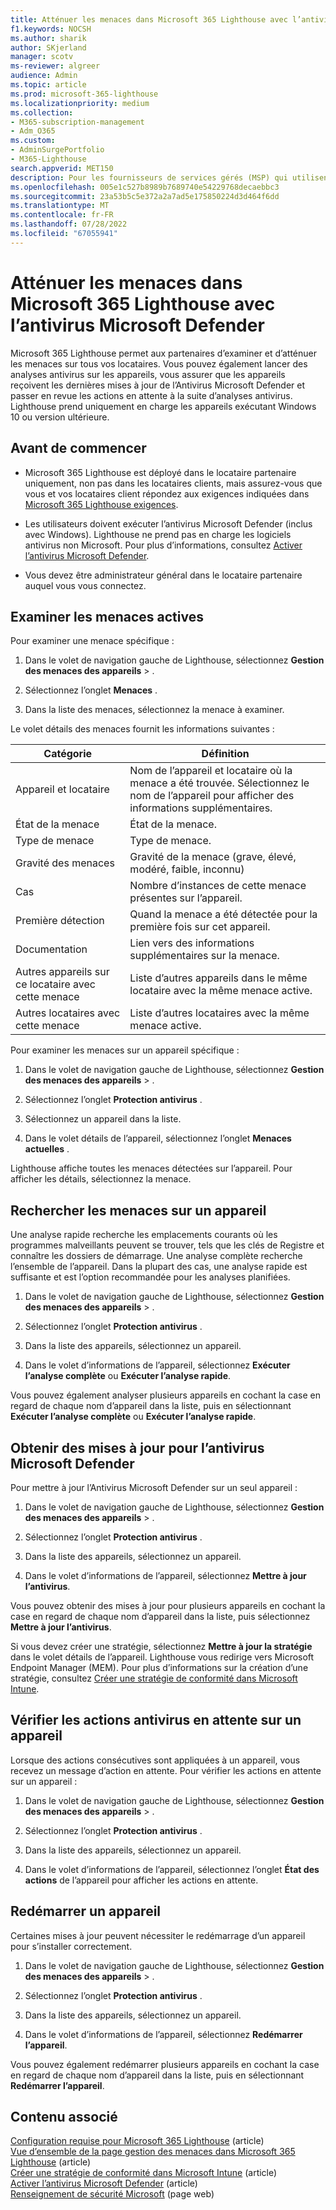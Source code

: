 ```yaml
---
title: Atténuer les menaces dans Microsoft 365 Lighthouse avec l’antivirus Microsoft Defender
f1.keywords: NOCSH
ms.author: sharik
author: SKjerland
manager: scotv
ms-reviewer: algreer
audience: Admin
ms.topic: article
ms.prod: microsoft-365-lighthouse
ms.localizationpriority: medium
ms.collection:
- M365-subscription-management
- Adm_O365
ms.custom:
- AdminSurgePortfolio
- M365-Lighthouse
search.appverid: MET150
description: Pour les fournisseurs de services gérés (MSP) qui utilisent Microsoft 365 Lighthouse, découvrez comment atténuer les menaces avec l’Antivirus Microsoft Defender.
ms.openlocfilehash: 005e1c527b8989b7689740e54229768decaebbc3
ms.sourcegitcommit: 23a53b5c5e372a2a7ad5e175850224d3d464f6dd
ms.translationtype: MT
ms.contentlocale: fr-FR
ms.lasthandoff: 07/28/2022
ms.locfileid: "67055941"
---
```

# <a name="mitigate-threats-in-microsoft-365-lighthouse-with-microsoft-defender-antivirus"></a>Atténuer les menaces dans Microsoft 365 Lighthouse avec l’antivirus Microsoft Defender

Microsoft 365 Lighthouse permet aux partenaires d’examiner et d’atténuer les menaces sur tous vos locataires. Vous pouvez également lancer des analyses antivirus sur les appareils, vous assurer que les appareils reçoivent les dernières mises à jour de l’Antivirus Microsoft Defender et passer en revue les actions en attente à la suite d’analyses antivirus. Lighthouse prend uniquement en charge les appareils exécutant Windows 10 ou version ultérieure.

## <a name="before-you-begin"></a>Avant de commencer

- Microsoft 365 Lighthouse est déployé dans le locataire partenaire uniquement, non pas dans les locataires clients, mais assurez-vous que vous et vos locataires client répondez aux exigences indiquées dans [Microsoft 365 Lighthouse exigences](m365-lighthouse-requirements.md).

- Les utilisateurs doivent exécuter l’antivirus Microsoft Defender (inclus avec Windows). Lighthouse ne prend pas en charge les logiciels antivirus non Microsoft. Pour plus d’informations, consultez [Activer l’antivirus Microsoft Defender](/mem/intune/user-help/turn-on-defender-windows).

- Vous devez être administrateur général dans le locataire partenaire auquel vous vous connectez.

## <a name="investigate-active-threats"></a>Examiner les menaces actives

Pour examiner une menace spécifique :

1. Dans le volet de navigation gauche de Lighthouse, sélectionnez **Gestion des menaces des appareils** > .

2. Sélectionnez l’onglet **Menaces** .

3. Dans la liste des menaces, sélectionnez la menace à examiner.

Le volet détails des menaces fournit les informations suivantes :

| Catégorie                                      | Définition                                                                                                   |
|-----------------------------------------------|--------------------------------------------------------------------------------------------------------------|
| Appareil et locataire                             | Nom de l’appareil et locataire où la menace a été trouvée. Sélectionnez le nom de l’appareil pour afficher des informations supplémentaires. |
| État de la menace                                 | État de la menace.                                                                                    |
| Type de menace                                   | Type de menace.                                                                                              |
| Gravité des menaces                               | Gravité de la menace (grave, élevé, modéré, faible, inconnu)                                                    |
| Cas                                     | Nombre d’instances de cette menace présentes sur l’appareil.                                                    |
| Première détection                                | Quand la menace a été détectée pour la première fois sur cet appareil.                                                           |
| Documentation                                 | Lien vers des informations supplémentaires sur la menace.                                                             |
| Autres appareils sur ce locataire avec cette menace | Liste d’autres appareils dans le même locataire avec la même menace active.                                      |
| Autres locataires avec cette menace                | Liste d’autres locataires avec la même menace active.                                                         |

Pour examiner les menaces sur un appareil spécifique :

1. Dans le volet de navigation gauche de Lighthouse, sélectionnez **Gestion des menaces des appareils** > .

2. Sélectionnez l’onglet **Protection antivirus** .

3. Sélectionnez un appareil dans la liste.

4. Dans le volet détails de l’appareil, sélectionnez l’onglet **Menaces actuelles** .

Lighthouse affiche toutes les menaces détectées sur l’appareil. Pour afficher les détails, sélectionnez la menace.

## <a name="scan-for-threats-on-a-device"></a>Rechercher les menaces sur un appareil

Une analyse rapide recherche les emplacements courants où les programmes malveillants peuvent se trouver, tels que les clés de Registre et connaître les dossiers de démarrage. Une analyse complète recherche l’ensemble de l’appareil. Dans la plupart des cas, une analyse rapide est suffisante et est l’option recommandée pour les analyses planifiées.

1. Dans le volet de navigation gauche de Lighthouse, sélectionnez **Gestion des menaces des appareils** > .

2. Sélectionnez l’onglet **Protection antivirus** .

3. Dans la liste des appareils, sélectionnez un appareil.

4. Dans le volet d’informations de l’appareil, sélectionnez **Exécuter l’analyse complète** ou **Exécuter l’analyse rapide**.

Vous pouvez également analyser plusieurs appareils en cochant la case en regard de chaque nom d’appareil dans la liste, puis en sélectionnant **Exécuter l’analyse complète** ou **Exécuter l’analyse rapide**.

## <a name="get-updates-for-microsoft-defender-antivirus"></a>Obtenir des mises à jour pour l’antivirus Microsoft Defender

Pour mettre à jour l’Antivirus Microsoft Defender sur un seul appareil :

1. Dans le volet de navigation gauche de Lighthouse, sélectionnez **Gestion des menaces des appareils** > .

2. Sélectionnez l’onglet **Protection antivirus** .

3. Dans la liste des appareils, sélectionnez un appareil.

4. Dans le volet d’informations de l’appareil, sélectionnez **Mettre à jour l’antivirus**.

Vous pouvez obtenir des mises à jour pour plusieurs appareils en cochant la case en regard de chaque nom d’appareil dans la liste, puis sélectionnez **Mettre à jour l’antivirus**.

Si vous devez créer une stratégie, sélectionnez **Mettre à jour la stratégie** dans le volet détails de l’appareil. Lighthouse vous redirige vers Microsoft Endpoint Manager (MEM). Pour plus d’informations sur la création d’une stratégie, consultez [Créer une stratégie de conformité dans Microsoft Intune](/mem/intune/protect/create-compliance-policy).

## <a name="check-pending-antivirus-actions-on-a-device"></a>Vérifier les actions antivirus en attente sur un appareil

Lorsque des actions consécutives sont appliquées à un appareil, vous recevez un message d’action en attente. Pour vérifier les actions en attente sur un appareil :

1. Dans le volet de navigation gauche de Lighthouse, sélectionnez **Gestion des menaces des appareils** > .

2. Sélectionnez l’onglet **Protection antivirus** .

3. Dans la liste des appareils, sélectionnez un appareil.

4. Dans le volet d’informations de l’appareil, sélectionnez l’onglet **État des actions** de l’appareil pour afficher les actions en attente.

## <a name="restart-a-device"></a>Redémarrer un appareil

Certaines mises à jour peuvent nécessiter le redémarrage d’un appareil pour s’installer correctement.

1. Dans le volet de navigation gauche de Lighthouse, sélectionnez **Gestion des menaces des appareils** > .

2. Sélectionnez l’onglet **Protection antivirus** .

3. Dans la liste des appareils, sélectionnez un appareil.

4. Dans le volet d’informations de l’appareil, sélectionnez **Redémarrer l’appareil**.

Vous pouvez également redémarrer plusieurs appareils en cochant la case en regard de chaque nom d’appareil dans la liste, puis en sélectionnant **Redémarrer l’appareil**.

## <a name="related-content"></a>Contenu associé

[Configuration requise pour Microsoft 365 Lighthouse](m365-lighthouse-requirements.md) (article)\
[Vue d’ensemble de la page gestion des menaces dans Microsoft 365 Lighthouse](m365-lighthouse-threat-management-page-overview.md) (article)\
[Créer une stratégie de conformité dans Microsoft Intune](/mem/intune/protect/create-compliance-policy) (article)\
[Activer l’antivirus Microsoft Defender](/mem/intune/user-help/turn-on-defender-windows) (article)\
[Renseignement de sécurité Microsoft](https://www.microsoft.com/wdsi/threats) (page web)
